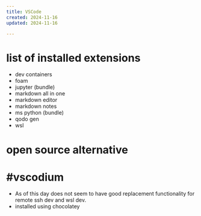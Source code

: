 ```yaml
---
title: VSCode
created: 2024-11-16
updated: 2024-11-16

---
```

# list of installed extensions
- dev containers
- foam
- jupyter (bundle)
- markdown all in one
- markdown editor
- markdown notes
- ms python (bundle)
- qodo gen
- wsl

# open source alternative

# #vscodium 

- As of this day does not seem to have good replacement functionality for remote ssh dev and wsl dev.
- installed using chocolatey